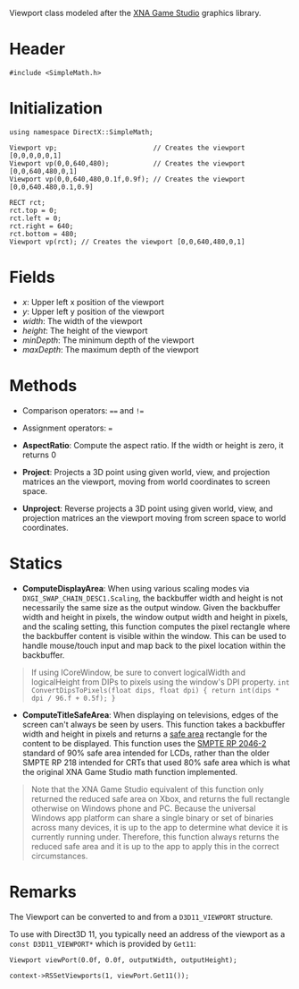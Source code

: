 Viewport class modeled after the [XNA Game Studio](https://msdn.microsoft.com/en-us/library/microsoft.xna.framework.graphics.viewport.aspxaspx) graphics library.

# Header

    #include <SimpleMath.h>

# Initialization

    using namespace DirectX::SimpleMath;

    Viewport vp;                        // Creates the viewport [0,0,0,0,0,1]
    Viewport vp(0,0,640,480);           // Creates the viewport [0,0,640,480,0,1]
    Viewport vp(0,0,640,480,0.1f,0.9f); // Creates the viewport [0,0,640.480,0.1,0.9]

    RECT rct;
    rct.top = 0;
    rct.left = 0;
    rct.right = 640;
    rct.bottom = 480;
    Viewport vp(rct); // Creates the viewport [0,0,640,480,0,1]

# Fields
* *x*: Upper left x position of the viewport
* *y*: Upper left y position of the viewport
* *width*: The width of the viewport
* *height*: The height of the viewport
* *minDepth*: The minimum depth of the viewport
* *maxDepth*: The maximum depth of the viewport

# Methods
* Comparison operators: ``==`` and ``!=``
* Assignment operators: ``=``

* **AspectRatio**: Compute the aspect ratio. If the width or height is zero, it returns 0

* **Project**: Projects a 3D point using given world, view, and projection matrices an the viewport, moving from world coordinates to screen space.

* **Unproject**: Reverse projects a 3D point using given world, view, and projection matrices an the viewport moving from screen space to world coordinates.

# Statics
* **ComputeDisplayArea**: When using various scaling modes via ``DXGI_SWAP_CHAIN_DESC1.Scaling``, the backbuffer width and height is not necessarily the same size as the output window. Given the backbuffer width and height in pixels, the window output width and height in pixels, and the scaling setting, this function computes the pixel rectangle where the backbuffer content is visible within the window. This can be used to handle mouse/touch input and map back to the pixel location within the backbuffer.

> If using ICoreWindow, be sure to convert logicalWidth and logicalHeight from DIPs to pixels using the window's DPI property. ``int ConvertDipsToPixels(float dips, float dpi) { return int(dips * dpi / 96.f + 0.5f); }``

* **ComputeTitleSafeArea**: When displaying on televisions, edges of the screen can't always be seen by users. This function takes a backbuffer width and height in pixels and returns a [safe area](https://en.wikipedia.org/wiki/Safe_area_%28television%29) rectangle for the content to be displayed. This function uses the [SMPTE RP 2046-2](http://www.nab.org/xert/scitech/pdfs/tv031510.pdf) standard of 90% safe area intended for LCDs, rather than the older SMPTE RP 218 intended for CRTs that used 80% safe area which is what the original XNA Game Studio math function implemented.

> Note that the XNA Game Studio equivalent of this function only returned the reduced safe area on Xbox, and returns the full rectangle otherwise on Windows phone and PC. Because the universal Windows app platform can share a single binary or set of binaries across many devices, it is up to the app to determine what device it is currently running under. Therefore, this function always returns the reduced safe area and it is up to the app to apply this in the correct circumstances.

# Remarks
The Viewport can be converted to and from a ``D3D11_VIEWPORT`` structure.

To use with Direct3D 11, you typically need an address of the viewport as a ``const D3D11_VIEWPORT*`` which is provided by ``Get11``:

    Viewport viewPort(0.0f, 0.0f, outputWidth, outputHeight);

    context->RSSetViewports(1, viewPort.Get11());

